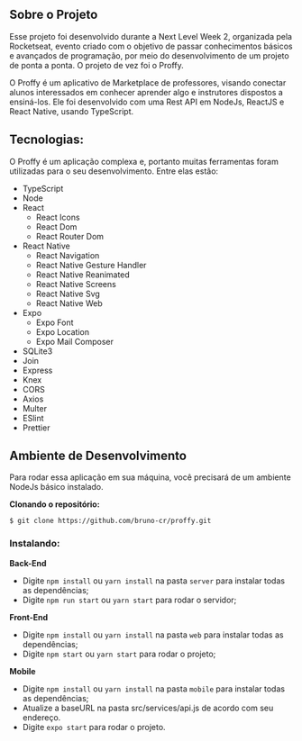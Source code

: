 ## Sobre o Projeto

  Esse projeto foi desenvolvido durante a Next Level Week 2, organizada pela Rocketseat, evento criado com o objetivo de passar conhecimentos básicos e avançados de programação, por meio do desenvolvimento de um projeto de ponta a ponta. O projeto
de vez foi o Proffy.

  O Proffy é um aplicativo de Marketplace de professores, visando conectar alunos interessados em conhecer aprender algo e instrutores dispostos a ensiná-los. Ele foi desenvolvido com uma Rest API em NodeJs, ReactJS e React Native, usando TypeScript.


## Tecnologias:
  O Proffy é um aplicação complexa e, portanto muitas ferramentas foram utilizadas para o seu desenvolvimento. Entre elas estão:

- TypeScript
- Node
- React
  - React Icons
  - React Dom
  - React Router Dom
- React Native
  - React Navigation
  - React Native Gesture Handler
  - React Native Reanimated
  - React Native Screens
  - React Native Svg
  - React Native Web
- Expo
  - Expo Font
  - Expo Location
  - Expo Mail Composer
- SQLite3
- Join
- Express
- Knex
- CORS
- Axios
- Multer 
- ESlint
- Prettier

## Ambiente de Desenvolvimento

Para rodar essa aplicação em sua máquina, você precisará de um ambiente NodeJs básico instalado.

**Clonando o repositório:**

```
$ git clone https://github.com/bruno-cr/proffy.git
```

### Instalando:

**Back-End**

- Digite `npm install` ou `yarn install` na pasta `server` para instalar todas as dependências;
- Digite `npm run start` ou `yarn start` para rodar o servidor;

**Front-End** 

- Digite `npm install` ou `yarn install` na pasta `web` para instalar todas as dependências;
- Digite `npm start` ou `yarn start` para rodar o projeto;

**Mobile** 

- Digite `npm install` ou `yarn install` na pasta `mobile` para instalar todas as dependências;
- Atualize a baseURL na pasta src/services/api.js de acordo com seu endereço.
- Digite `expo start` para rodar o projeto.
